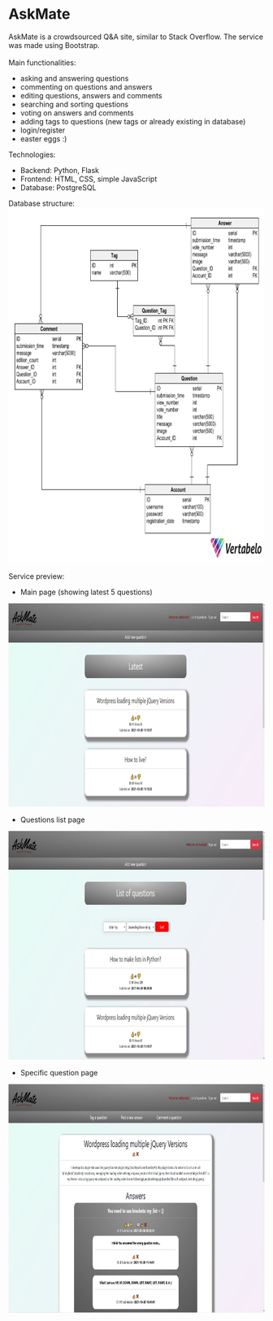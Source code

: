 # AskMate

AskMate is a crowdsourced Q&A site, similar to Stack Overflow. The service was made using Bootstrap.
<br><br>
Main functionalities:
- asking and answering questions <br>
- commenting on questions and answers <br>
- editing questions, answers and comments <br>
- searching and sorting questions <br>
- voting on answers and comments <br>
- adding tags to questions (new tags or already existing in database) <br>
- login/register <br>
- easter eggs :) <br>

Technologies:
- Backend: Python, Flask <br>
- Frontend: HTML, CSS, simple JavaScript <br>
- Database: PostgreSQL <br>

Database structure: <br>
<img src="/page_description_images/database_schema.png" width="800" height="700" />

Service preview: <br>
- Main page (showing latest 5 questions)
 <img src="/page_description_images/main_page_login.png" width="900" height="400" />
 
- Questions list page
 <img src="/page_description_images/questions_list.png" width="900" height="450" />
 
- Specific question page
 <img src="/page_description_images/question_page.png" width="900" height="450" />
